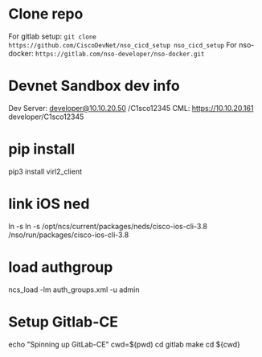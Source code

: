 # Clone repo
For gitlab setup: `git clone https://github.com/CiscoDevNet/nso_cicd_setup nso_cicd_setup`
For nso-docker: `https://gitlab.com/nso-developer/nso-docker.git`

# Devnet Sandbox dev info
Dev Server: developer@10.10.20.50 /C1sco12345
CML: https://10.10.20.161  developer/C1sco12345

# pip install
pip3 install virl2_client


# link iOS ned
ln -s ln -s /opt/ncs/current/packages/neds/cisco-ios-cli-3.8 /nso/run/packages/cisco-ios-cli-3.8 

# load authgroup
ncs_load -lm auth_groups.xml -u admin

# Setup Gitlab-CE
echo "Spinning up GitLab-CE"
cwd=$(pwd)
cd gitlab
make
cd ${cwd}

